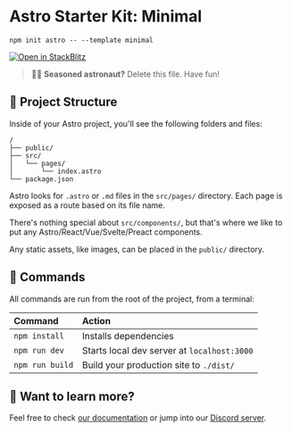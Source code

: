 # Astro Starter Kit: Minimal

```
npm init astro -- --template minimal
```

[![Open in StackBlitz](https://developer.stackblitz.com/img/open_in_stackblitz.svg)](https://stackblitz.com/github/snowpackjs/astro/tree/latest/examples/minimal)

> 🧑‍🚀 **Seasoned astronaut?** Delete this file. Have fun!

## 🚀 Project Structure

Inside of your Astro project, you'll see the following folders and files:

```
/
├── public/
├── src/
│   └── pages/
│       └── index.astro
└── package.json
```

Astro looks for `.astro` or `.md` files in the `src/pages/` directory. Each page is exposed as a route based on its file name.

There's nothing special about `src/components/`, but that's where we like to put any Astro/React/Vue/Svelte/Preact components.

Any static assets, like images, can be placed in the `public/` directory.

## 🧞 Commands

All commands are run from the root of the project, from a terminal:

| Command         | Action                                      |
| :-------------- | :------------------------------------------ |
| `npm install`   | Installs dependencies                       |
| `npm run dev`   | Starts local dev server at `localhost:3000` |
| `npm run build` | Build your production site to `./dist/`     |

## 👀 Want to learn more?

Feel free to check [our documentation](https://github.com/snowpackjs/astro) or jump into our [Discord server](https://astro.build/chat).
